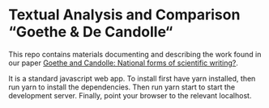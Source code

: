 # Textual Analysis and Comparison “Goethe & De Candolle“

This repo contains materials documenting and describing the work found in our paper [Goethe and Candolle: National forms of scientific writing?](https://link.springer.com/article/10.1007/s12064-022-00376-8).


It is a standard javascript web app. To install first have yarn installed, then run yarn to install the dependencies. Then run yarn start to start the development server. Finally, point your browser to the relevant localhost. 

 